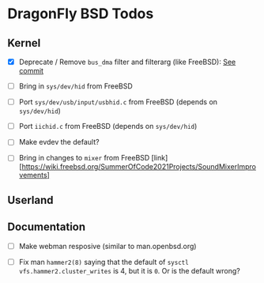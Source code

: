 # DragonFly BSD Todos

## Kernel

- [x] Deprecate / Remove `bus_dma` filter and filterarg (like FreeBSD):
  [See commit](https://gitweb.dragonflybsd.org/dragonfly.git/commit/030b0c8c4cf27c560ccec70410c8e21934ae677d)

- [ ] Bring in `sys/dev/hid` from FreeBSD

- [ ] Port `sys/dev/usb/input/usbhid.c` from FreeBSD (depends on `sys/dev/hid`)

- [ ] Port `iichid.c` from FreeBSD (depends on `sys/dev/hid`)

- [ ] Make evdev the default?

- [ ] Bring in changes to `mixer` from FreeBSD
  [link][https://wiki.freebsd.org/SummerOfCode2021Projects/SoundMixerImprovements]

## Userland

## Documentation

- [ ] Make webman resposive (similar to man.openbsd.org)

- [ ] Fix man `hammer2(8)` saying that the default of `sysctl
  vfs.hammer2.cluster_writes` is 4, but it is `0`. Or is the default wrong?


